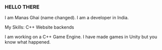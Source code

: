 ### HELLO THERE

I am Manas Ghai (name changed). I am a developer in India.

My Skills:
  C++
  Website backends

I am working on a C++ Game Engine. I have made games in Unity but you know what happened.
